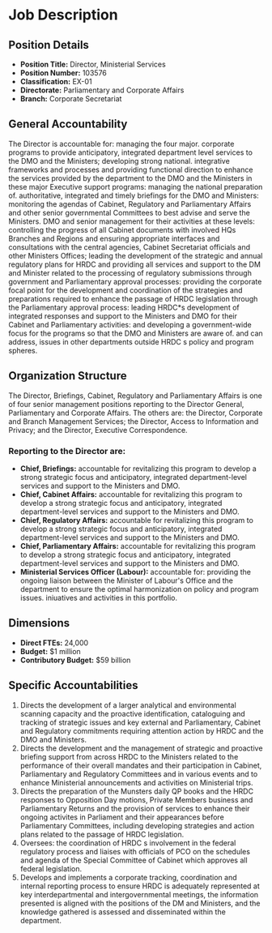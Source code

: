 # Job Description

## Position Details

*   **Position Title:** Director, Ministerial Services
*   **Position Number:** 103576
*   **Classification:** EX-01
*   **Directorate:** Parliamentary and Corporate Affairs
*   **Branch:** Corporate Secretariat

## General Accountability

The Director is accountable for: managing the four major. corporate programs to provide anticipatory, integrated department level services to the DMO and the Ministers; developing strong national. integrative frameworks and processes and providing functional direction to enhance the services provided by the department to the DMO and the Ministers in these major Executive support programs: managing the national preparation of. authoritative, integrated and timely briefings for the DMO and Ministers: monitoring the agendas of Cabinet, Regulatory and Parliamentary Affairs and other senior governmental Committees to best advise and serve the Ministers. DMO and senior management for their activities at these levels: controlling the progress of all Cabinet documents with involved HQs Branches and Regions and ensuring appropriate interfaces and consultations with the central agencies, Cabinet Secretariat officials and other Ministers Offices; leading the development of the strategic and annual regulatory plans for HRDC and providing all services and support to the DM and Minister related to the processing of regulatory submissions through government and Parliamentary approval processes: providing the corporate focal point for the development and coordination of the strategies and preparations required to enhance the passage of HRDC legislation through the Parliamentary approval process: leading HRDC*s development of integrated responses and support to the Ministers and DMO for their Cabinet and Parliamentary activities: and developing a government-wide focus for the programs so that the DMO and Ministers are aware of. and can address, issues in other departments outside HRDC s policy and program spheres.

## Organization Structure

The Director, Briefings, Cabinet, Regulatory and Parliamentary Affairs is one of four senior management positions reporting to the Director General, Parliamentary and Corporate Affairs. The others are: the Director, Corporate and Branch Management Services; the Director, Access to Information and Privacy; and the Director, Executive Correspondence.

### Reporting to the Director are:

*   **Chief, Briefings:** accountable for revitalizing this program to develop a strong strategic focus and anticipatory, integrated department-level services and support to the Ministers and DMO.
*   **Chief, Cabinet Affairs:** accountable for revitalizing this program to develop a strong strategic focus and anticipatory, integrated department-level services and support to the Ministers and DMO.
*   **Chief, Regulatory Affairs:** accountable for revitalizing this program to develop a strong strategic focus and anticipatory, integrated department-level services and support to the Ministers and DMO.
*   **Chief, Parliamentary Affairs:** accountable for revitalizing this program to develop a strong strategic focus and anticipatory, integrated department-level services and support to the Ministers and DMO.
*   **Ministerial Services Officer (Labour):** accountable for: providing the ongoing liaison between the Minister of Labour's Office and the department to ensure the optimal harmonization on policy and program issues. iniuatives and activities in this portfolio.

## Dimensions

*   **Direct FTEs:** 24,000
*   **Budget:** $1 million
*   **Contributory Budget:** $59 billion

## Specific Accountabilities

1.  Directs the development of a larger analytical and environmental scanning capacity and the proactive identification, cataloguing and tracking of strategic issues and key external and Parliamentary, Cabinet and Regulatory commitments requiring attention action by HRDC and the DMO and Ministers.
2.  Directs the development and the management of strategic and proactive briefing support from across HRDC to the Ministers related to the performance of their overall mandates and their participation in Cabinet, Parliamentary and Regulatory Committees and in various events and to enhance Ministerial announcements and activities on Ministerial trips.
3.  Directs the preparation of the Munsters daily QP books and the HRDC responses to Opposition Day motions, Private Members business and Parliamentary Returns and the provision of services to enhance their ongoing activites in Parliament and their appearances before Parliamentary Committees, including developing strategies and action plans related to the passage of HRDC legislation.
4.  Oversees: the coordination of HRDC s involvement in the federal regulatory process and liaises with officials of PCO on the schedules and agenda of the Special Committee of Cabinet which approves all federal legislation.
5.  Develops and implements a corporate tracking, coordination and internal reporting process to ensure HRDC is adequately represented at key interdepartmental and intergovernmental meetings, the information presented is aligned with the positions of the DM and Ministers, and the knowledge gathered is assessed and disseminated within the department.
